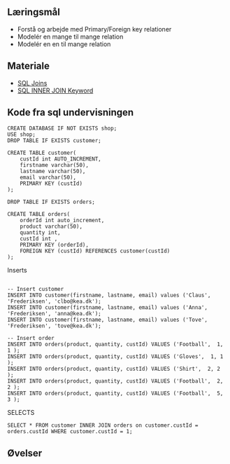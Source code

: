 
## Læringsmål
* Forstå og arbejde med Primary/Foreign key relationer
* Modelér en mange til mange relation
* Modelér en en til mange relation

## Materiale
* [SQL Joins](https://www.w3schools.com/sql/sql_join.asp)
* [SQL INNER JOIN Keyword](https://www.w3schools.com/sql/sql_join_inner.asp)

## Kode fra sql undervisningen 

```
CREATE DATABASE IF NOT EXISTS shop;
USE shop;
DROP TABLE IF EXISTS customer;

CREATE TABLE customer(
    custId int AUTO_INCREMENT,
    firstname varchar(50),
    lastname varchar(50),
    email varchar(50),
    PRIMARY KEY (custId)
);

DROP TABLE IF EXISTS orders;

CREATE TABLE orders(
    orderId int auto_increment,
    product varchar(50),
    quantity int,
    custId int ,
    PRIMARY KEY (orderId),
    FOREIGN KEY (custId) REFERENCES customer(custId)
);

```
Inserts

```

-- Insert customer
INSERT INTO customer(firstname, lastname, email) values ('Claus', 'Frederiksen', 'clbo@kea.dk');
INSERT INTO customer(firstname, lastname, email) values ('Anna', 'Frederiksen', 'anna@kea.dk');
INSERT INTO customer(firstname, lastname, email) values ('Tove', 'Frederiksen', 'tove@kea.dk');

-- Insert order
INSERT INTO orders(product, quantity, custId) VALUES ('Football',  1, 1 );
INSERT INTO orders(product, quantity, custId) VALUES ('Gloves',  1, 1 );
INSERT INTO orders(product, quantity, custId) VALUES ('Shirt',  2, 2 );
INSERT INTO orders(product, quantity, custId) VALUES ('Football',  2, 2 );
INSERT INTO orders(product, quantity, custId) VALUES ('Football',  5, 3 );

```

SELECTS

```
SELECT * FROM customer INNER JOIN orders on customer.custId = orders.custId WHERE customer.custId = 1;
```

## Øvelser

